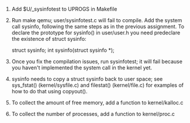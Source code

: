 1. Add $U/_sysinfotest to UPROGS in Makefile

2. Run make qemu; user/sysinfotest.c will fail to compile. Add the system call sysinfo, following the same steps as in the previous assignment. To declare the prototype for sysinfo() in user/user.h you need predeclare the existence of struct sysinfo:

    struct sysinfo;
    int sysinfo(struct sysinfo *);
  
3. Once you fix the compilation issues, run sysinfotest; it will fail because you haven't implemented the system call in the kernel yet.

4. sysinfo needs to copy a struct sysinfo back to user space; see sys_fstat() (kernel/sysfile.c) and filestat() (kernel/file.c) for examples of how to do that using copyout().

5. To collect the amount of free memory, add a function to kernel/kalloc.c

6. To collect the number of processes, add a function to kernel/proc.c